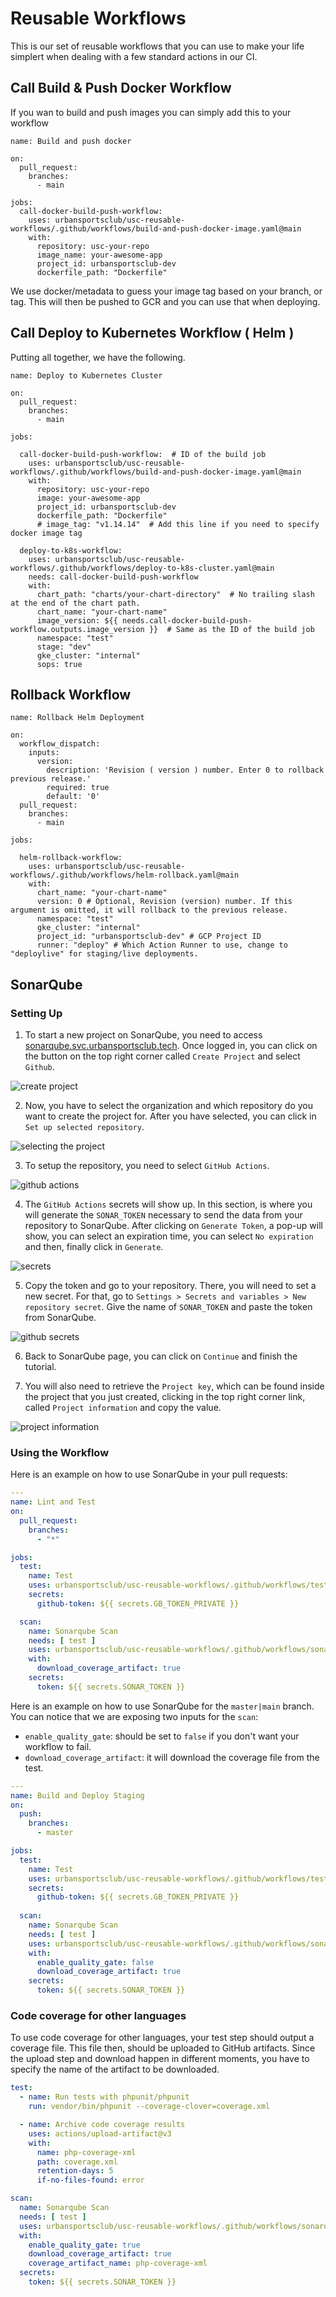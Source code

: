 # Reusable Workflows

This is our set of reusable workflows that you can use to make your life simplert when dealing with a few standard actions in our CI.

## Call Build & Push Docker Workflow

If you wan to build and push images you can simply add this to your workflow

```
name: Build and push docker

on:
  pull_request:
    branches:
      - main

jobs:
  call-docker-build-push-workflow:
    uses: urbansportsclub/usc-reusable-workflows/.github/workflows/build-and-push-docker-image.yaml@main
    with:
      repository: usc-your-repo
      image_name: your-awesome-app
      project_id: urbansportsclub-dev
      dockerfile_path: "Dockerfile"
```

We use docker/metadata to guess your image tag based on your branch, or tag. This will then be pushed to GCR and you can use that when deploying.

## Call Deploy to Kubernetes Workflow ( Helm ) 

Putting all together, we have the following.

```
name: Deploy to Kubernetes Cluster 

on:
  pull_request:
    branches:
      - main

jobs:

  call-docker-build-push-workflow:  # ID of the build job
    uses: urbansportsclub/usc-reusable-workflows/.github/workflows/build-and-push-docker-image.yaml@main
    with:
      repository: usc-your-repo
      image: your-awesome-app
      project_id: urbansportsclub-dev
      dockerfile_path: "Dockerfile"
      # image_tag: "v1.14.14"  # Add this line if you need to specify docker image tag

  deploy-to-k8s-workflow:
    uses: urbansportsclub/usc-reusable-workflows/.github/workflows/deploy-to-k8s-cluster.yaml@main
    needs: call-docker-build-push-workflow
    with:
      chart_path: "charts/your-chart-directory"  # No trailing slash at the end of the chart path.
      chart_name: "your-chart-name"
      image_version: ${{ needs.call-docker-build-push-workflow.outputs.image_version }}  # Same as the ID of the build job 
      namespace: "test"
      stage: "dev"
      gke_cluster: "internal"
      sops: true
```

## Rollback Workflow

```
name: Rollback Helm Deployment 

on:
  workflow_dispatch:
    inputs:
      version:
        description: 'Revision ( version ) number. Enter 0 to rollback previous release.'     
        required: true
        default: '0'
  pull_request:
    branches:
      - main

jobs:

  helm-rollback-workflow:
    uses: urbansportsclub/usc-reusable-workflows/.github/workflows/helm-rollback.yaml@main
    with:
      chart_name: "your-chart-name"
      version: 0 # Optional, Revision (version) number. If this argument is omitted, it will rollback to the previous release.
      namespace: "test"
      gke_cluster: "internal"
      project_id: "urbansportsclub-dev" # GCP Project ID
      runner: "deploy" # Which Action Runner to use, change to "deploylive" for staging/live deployments.
```

## SonarQube
### Setting Up

1. To start a new project on SonarQube, you need to access [sonarqube.svc.urbansportsclub.tech](https://sonarqube.svc.urbansportsclub.tech/). Once logged in, you can click on the button on the top right corner called `Create Project` and select `Github`.

![create project](resources/readme/new-project-github.png)

2. Now, you have to select the organization and which repository do you want to create the project for. After you have selected, you can click in `Set up selected repository`.

![selecting the project](resources/readme/selecting-project.png)

3. To setup the repository, you need to select `GitHub Actions`.

![github actions](resources/readme/github-actions.png)

4. The `GitHub Actions` secrets will show up. In this section, is where you will generate the `SONAR_TOKEN` necessary to send the data from your repository to SonarQube. After clicking on `Generate Token`, a pop-up will show, you can select an expiration time, you can select `No expiration` and then, finally click in `Generate`.

![secrets](resources/readme/project-secrets.png)

5. Copy the token and go to your repository. There, you will need to set a new secret. For that, go to `Settings > Secrets and variables > New repository secret`. Give the name of `SONAR_TOKEN` and paste the token from SonarQube.

![github secrets](resources/readme/github-secrets.png)

6. Back to SonarQube page, you can click on `Continue` and finish the tutorial.

7. You will also need to retrieve the `Project key`, which can be found inside the project that you just created, clicking in the top right corner link, called `Project information` and copy the value.

![project information](resources/readme/project-information.png)

### Using the Workflow

Here is an example on how to use SonarQube in your pull requests:

```yaml
---
name: Lint and Test
on:
  pull_request:
    branches:
      - "*"

jobs:
  test:
    name: Test
    uses: urbansportsclub/usc-reusable-workflows/.github/workflows/test-go.yaml@main
    secrets:
      github-token: ${{ secrets.GB_TOKEN_PRIVATE }}

  scan:
    name: Sonarqube Scan
    needs: [ test ]
    uses: urbansportsclub/usc-reusable-workflows/.github/workflows/sonarqube-scan.yaml@main
    with:
      download_coverage_artifact: true
    secrets:
      token: ${{ secrets.SONAR_TOKEN }}
```

Here is an example on how to use SonarQube for the `master|main` branch. You can notice that we are exposing two inputs for the `scan`:

- `enable_quality_gate`: should be set to `false` if you don't want your workflow to fail.
- `download_coverage_artifact`: it will download the coverage file from the test.

```yaml
---
name: Build and Deploy Staging
on:
  push:
    branches:
      - master

jobs:
  test:
    name: Test
    uses: urbansportsclub/usc-reusable-workflows/.github/workflows/test-go.yaml@main
    secrets:
      github-token: ${{ secrets.GB_TOKEN_PRIVATE }}
  
  scan:
    name: Sonarqube Scan
    needs: [ test ]
    uses: urbansportsclub/usc-reusable-workflows/.github/workflows/sonarqube-scan.yaml@main
    with:
      enable_quality_gate: false
      download_coverage_artifact: true
    secrets:
      token: ${{ secrets.SONAR_TOKEN }}
```

### Code coverage for other languages

To use code coverage for other languages, your test step should output a coverage file. This file then, should be uploaded to GitHub artifacts. Since the upload step and download happen in different moments, you have to specify the name of the artifact to be downloaded.

```yaml
test:
  - name: Run tests with phpunit/phpunit
    run: vendor/bin/phpunit --coverage-clover=coverage.xml

  - name: Archive code coverage results
    uses: actions/upload-artifact@v3
    with:
      name: php-coverage-xml
      path: coverage.xml
      retention-days: 5
      if-no-files-found: error

scan:
  name: Sonarqube Scan
  needs: [ test ]
  uses: urbansportsclub/usc-reusable-workflows/.github/workflows/sonarqube-scan.yaml@main
  with:
    enable_quality_gate: true
    download_coverage_artifact: true
    coverage_artifact_name: php-coverage-xml
  secrets:
    token: ${{ secrets.SONAR_TOKEN }}
```
